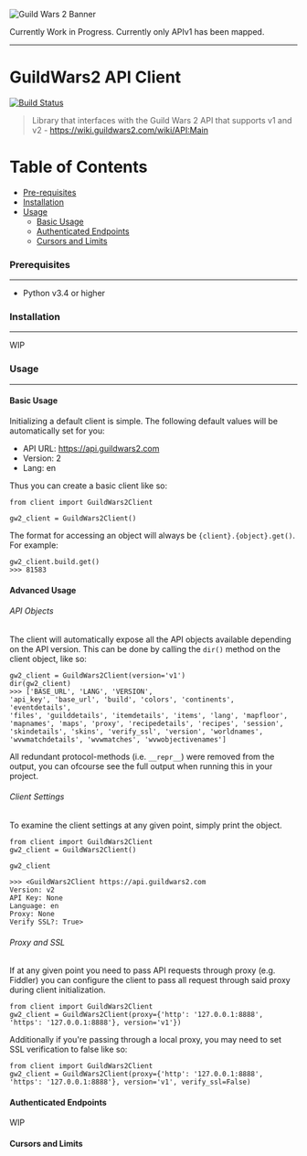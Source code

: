 ![Guild Wars 2 Banner](../master/res/images/gw2-banner.jpg?raw=true)

Currently Work in Progress. Currently only APIv1 has been mapped.

----

GuildWars2 API Client
=====================

[![Build Status](https://travis-ci.org/JuxhinDB/gw2-api-interface.svg?branch=feature%2Fapi-requests)](https://travis-ci.org/JuxhinDB/gw2-api-interface)

> Library that interfaces with the Guild Wars 2 API that supports
> v1 and v2 - https://wiki.guildwars2.com/wiki/API:Main

Table of Contents
=================

- [Pre-requisites](#prerequisites)
- [Installation](#installation)
- [Usage](#usage)
    + [Basic Usage](#basic-usage)
    + [Authenticated Endpoints](#authenticated-endpoints)
    + [Cursors and Limits](#cursors-and-limits)

### Prerequisites
-----

- Python v3.4 or higher

### Installation
-----

WIP


### Usage
-----


#### Basic Usage

Initializing a default client is simple. The following default values
will be automatically set for you:

+ API URL: https://api.guildwars2.com
+ Version: 2
+    Lang: en

Thus you can create a basic client like so:

```
from client import GuildWars2Client

gw2_client = GuildWars2Client()
```

The format for accessing an object will always be `{client}.{object}.get()`.
For example:

```
gw2_client.build.get()
>>> 81583
```

#### Advanced Usage

###### API Objects

The client will automatically expose all the API objects available
depending on the API version. This can be done by calling the `dir()`
method on the client object, like so:

```
gw2_client = GuildWars2Client(version='v1')
dir(gw2_client)
>>> ['BASE_URL', 'LANG', 'VERSION',
'api_key', 'base_url', 'build', 'colors', 'continents', 'eventdetails',
'files', 'guilddetails', 'itemdetails', 'items', 'lang', 'mapfloor',
'mapnames', 'maps', 'proxy', 'recipedetails', 'recipes', 'session',
'skindetails', 'skins', 'verify_ssl', 'version', 'worldnames',
'wvwmatchdetails', 'wvwmatches', 'wvwobjectivenames']
```

All redundant protocol-methods (i.e. `__repr__`) were removed from the output,
you can ofcourse see the full output when running this in your project.

###### Client Settings

To examine the client settings at any given point, simply print the object.

```
from client import GuildWars2Client
gw2_client = GuildWars2Client()

gw2_client

>>> <GuildWars2Client https://api.guildwars2.com
Version: v2
API Key: None
Language: en
Proxy: None
Verify SSL?: True>
```

###### Proxy and SSL

If at any given point you need to pass API requests through proxy (e.g. Fiddler)
you can configure the client to pass all request through said proxy during
client initialization.

```
from client import GuildWars2Client
gw2_client = GuildWars2Client(proxy={'http': '127.0.0.1:8888', 'https': '127.0.0.1:8888'}, version='v1'})
```

Additionally if you're passing through a local proxy, you may need to set
SSL verification to false like so:

```
from client import GuildWars2Client
gw2_client = GuildWars2Client(proxy={'http': '127.0.0.1:8888', 'https': '127.0.0.1:8888'}, version='v1', verify_ssl=False)
```

#### Authenticated Endpoints

WIP

#### Cursors and Limits
